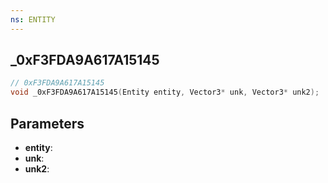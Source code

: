 ```yaml
---
ns: ENTITY
---
```

## _0xF3FDA9A617A15145

```c
// 0xF3FDA9A617A15145
void _0xF3FDA9A617A15145(Entity entity, Vector3* unk, Vector3* unk2);
```

## Parameters
* **entity**:
* **unk**:
* **unk2**:
